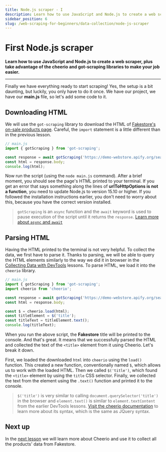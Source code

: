 ```yaml
---
title: Node.js scraper - I
description: Learn how to use JavaScript and Node.js to create a web scraper, plus take advantage of the cheerio and got-scraping libraries to make your job easier.
sidebar_position: 6
slug: /web-scraping-for-beginners/data-collection/node-js-scraper
---
```


# [](#first-scraper) First Node.js scraper

**Learn how to use JavaScript and Node.js to create a web scraper, plus take advantage of the cheerio and got-scraping libraries to make your job easier.**

---

Finally we have everything ready to start scraping! Yes, the setup is a bit daunting, but luckily, you only have to do it once. We have our project, we have our **main.js** file, so let's add some code to it.

## [](#downloading-html) Downloading HTML

We will use the `got-scraping` library to download the HTML of [Fakestore's on-sale products page](https://demo-webstore.apify.org/search/on-sale). Careful, the `import` statement is a little different than in the previous lesson.

```js
// main.js
import { gotScraping } from 'got-scraping';

const response = await gotScraping('https://demo-webstore.apify.org/search/on-sale');
const html = response.body;
console.log(html);
```

Now run the script (using the `node main.js` command). After a brief moment, you should see the page's HTML printed to your terminal. If you get an error that says something along the lines of **urlToHttpOptions is not a function**, you need to update Node.js to version 15.10 or higher. If you followed the installation instructions earlier, you don't need to worry about this, because you have the correct version installed.

> `gotScraping` is an `async` function and the `await` keyword is used to pause execution of the script until it returns the `response`. [Learn more about `async` and `await`](https://javascript.info/async-await)

## [](#parsing-html) Parsing HTML

Having the HTML printed to the terminal is not very helpful. To collect the data, we first have to parse it. Thanks to parsing, we will be able to query the HTML elements similarly to the way we did it in browser in the [Collecting Data with DevTools](./using_devtools.md) lessons. To parse HTML, we load it into the `cheerio` library.

```js
// main.js
import { gotScraping } from 'got-scraping';
import cheerio from 'cheerio';

const response = await gotScraping('https://demo-webstore.apify.org/search/on-sale');
const html = response.body;

const $ = cheerio.load(html);
const titleElement = $('title');
const titleText = titleElement.text();
console.log(titleText);
```

When you run the above script, the **Fakestore** title will be printed to the console. And that's great. It means that we successfully parsed the HTML and collected the text of the `<title>` element from it using Cheerio. Let's break it down.

First, we loaded the downloaded `html` into `cheerio` using the `load()` function. This created a new function, conventionally named `$`, which allows us to work with the loaded HTML. Then we called `$('title')`, which found the `<title>` element by using the `title` CSS selector. Finally, we collected the text from the element using the `.text()` function and printed it to the console.

> `$('title')` is very similar to calling `document.querySelector('title')` in the browser and `element.text()` is similar to `element.textContent` from the earlier DevTools lessons. [Visit the cheerio documentation](https://github.com/cheeriojs/cheerio#readme) to learn more about its syntax, which is the same as JQuery syntax.

## [](#next) Next up

In the [next lesson](./node_continued.md) we will learn more about Cheerio and use it to collect all the products' data from Fakestore.
